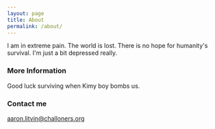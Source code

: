 ```yaml
---
layout: page
title: About
permalink: /about/
---
```


I am in extreme pain. The world is lost. There is no hope for humanity's survival.
I'm just a bit depressed really.

### More Information

Good luck surviving when Kimy boy bombs us.

### Contact me

[aaron.litvin@challoners.org](mailto:aaron.litvin@challoners.org)
